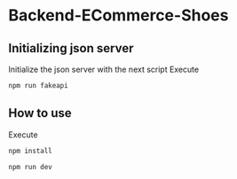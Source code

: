 # Backend-ECommerce-Shoes
## Initializing json server
Initialize the json server with the next script
Execute
```bash
npm run fakeapi
```

## How to use

Execute
```bash
npm install
```

```bash
npm run dev
```

